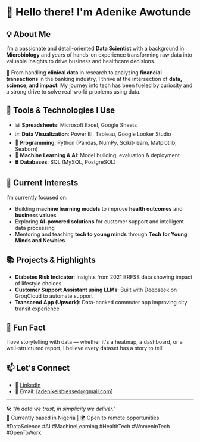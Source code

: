 # 👋 Hello there! I'm Adenike Awotunde

## 💡 About Me
I’m a passionate and detail-oriented **Data Scientist** with a background in **Microbiology** and years of hands-on experience transforming raw data into valuable insights to drive business and healthcare decisions.

🔬 From handling **clinical data** in research to analyzing **financial transactions** in the banking industry, I thrive at the intersection of **data, science, and impact**. My journey into tech has been fueled by curiosity and a strong drive to solve real-world problems using data.

## 🔧 Tools & Technologies I Use
- 📊 **Spreadsheets**: Microsoft Excel, Google Sheets
- 📈 **Data Visualization**: Power BI, Tableau, Google Looker Studio
- 🐍 **Programming**: Python (Pandas, NumPy, Scikit-learn, Matplotlib, Seaborn)
- 🧠 **Machine Learning & AI**: Model building, evaluation & deployment
- 🛢 **Databases**: SQL (MySQL, PostgreSQL)


## 🚀 Current Interests
I’m currently focused on:
- Building **machine learning models** to improve **health outcomes** and **business values**
- Exploring **AI-powered solutions** for customer support and intelligent data processing
- Mentoring and teaching **tech to young minds** through **Tech for Young Minds and Newbies**

## 📚 Projects & Highlights
- **Diabetes Risk Indicator**: Insights from 2021 BRFSS data showing impact of lifestyle choices
- **Customer Support Assistant using LLMs**: Built with Deepseek on GroqCloud to automate support
- **Transcend App (Upwork)**: Data-backed commuter app improving city transit experience

## 🧠 Fun Fact
I love storytelling with data — whether it's a heatmap, a dashboard, or a well-structured report, I believe every dataset has a story to tell!

## 📫 Let's Connect
- 💼 [LinkedIn](https://www.linkedin.com/in/adenike-awotunde-b9740b80)
- 💌 Email: [adenikeisblessed@gmail.com] 

---

🛠 _"In data we trust, in simplicity we deliver."_  
📍 Currently based in Nigeria | 🌍 Open to remote opportunities  
#DataScience #AI #MachineLearning #HealthTech #WomenInTech #OpenToWork
